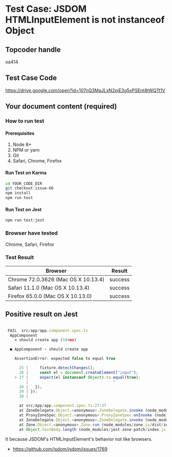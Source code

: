 # Test Case: JSDOM HTMLInputElement is not instanceof Object

## Topcoder handle

oa414

## Test Case Code

<https://drive.google.com/open?id=107nQ3MaJLxN2pjE3g5xPSEnt8tWQTt1V>

## Your document content (required)

### How to run test

#### Prerequisites

1. Node 8+
2. NPM or yarn
3. Git
4. Safari, Chrome, Firefox

#### Run Test on Karma

```bash
cd YOUR_CODE_DIR
git checkout issue-66
npm install
npm run test

```

#### Run Test on Jest

```
npm run test:jest
```

### Browser have tested

Chrome, Safari, Firefox

### Test Result

| Browser                             | Result  |
| ----------------------------------- | ------- |
| Chrome 72.0.3626 (Mac OS X 10.13.4) | success |
| Safari 11.1.0 (Mac OS X 10.13.4)    | success |
| Firefox 65.0.0 (Mac OS X 10.13.0)   | success |

## Positive result on Jest

```javascript

 FAIL  src/app/app.component.spec.ts
  AppComponent
    ✕ should create app (104ms)

  ● AppComponent › should create app

    AssertionError: expected false to equal true

      25 |     fixture.detectChanges();
      26 |     const el = document.createElement("input");
    > 27 |     expect(el instanceof Object).to.equal(true);
         |                                     ^
      28 |   });
      29 | });
      30 |

      at src/app/app.component.spec.ts:27:37
      at ZoneDelegate.Object.<anonymous>.ZoneDelegate.invoke (node_modules/zone.js/dist/zone.js:391:26)
      at ProxyZoneSpec.Object.<anonymous>.ProxyZoneSpec.onInvoke (node_modules/zone.js/dist/proxy.js:129:39)
      at ZoneDelegate.Object.<anonymous>.ZoneDelegate.invoke (node_modules/zone.js/dist/zone.js:390:52)
      at Zone.Object.<anonymous>.Zone.run (node_modules/zone.js/dist/zone.js:150:43)
      at Object.testBody.length (node_modules/jest-zone-patch/index.js:50:27)

```

It because JSDOM's HTMLInputElement's behavior not like browsers.

- https://github.com/jsdom/jsdom/issues/1769
